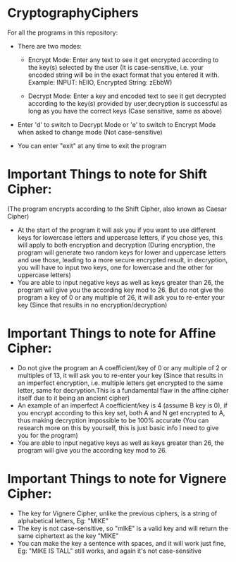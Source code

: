 # CryptographyCiphers

For all the programs in this repository:

 - There are two modes:

   - Encrypt Mode: Enter any text to see it get encrypted according to the key(s) selected by the user (It is case-sensitive, i.e. your encoded string will be in the exact format that you entered it with. Example: INPUT: hEllO, Encrypted String: zEbbW)
  
   - Decrypt Mode: Enter a key and encoded text to see it get decrypted according to the key(s) provided by user,decryption is successful as long as you have the correct keys (Case sensitive, same as above)


  -  Enter 'd' to switch to Decrypt Mode or 'e' to switch to Encrypt Mode when asked to change mode (Not case-sensitive)

  - You can enter "exit" at any time to exit the program 

# **Important Things to note for Shift Cipher:**

  (The program encrypts according to the Shift Cipher, also known as Caesar Cipher)

  - At the start of the program it will ask you if you want to use different keys for lowercase letters and uppercase letters, if you chose yes, this will apply to both encryption      and decryption (During encryption, the program will generate two random keys for lower and uppercase letters and use those, leading to a more secure encrypted result, in decryption, you will have to input two keys, one for lowercase and the other for uppercase letters)
  - You are able to input negative keys as well as keys greater than 26, the program will give you the according key mod to 26. But do not give the program a key of 0 or any multiple of 26, it will ask you to re-enter your key (Since that results in no encryption/decryption)

  # **Important Things to note for Affine Cipher:**

- Do not give the program an A coefficient/key of 0 or any multiple of 2 or multiples of 13, it will ask you to re-enter your key (Since that results in an imperfect encryption, i.e. multiple letters get encrypted to the same letter, same for decryption.This is a fundamental flaw in the affine cipher itself due to it being an ancient cipher)
- An example of an imperfect A coefficient/key is 4 (assume B key is 0), if you encrypt according to this key set, both A and N get encrypted to A, thus making decryption impossible to be 100% accurate (You can research more on this by yourself, this is just basic info I need to give you for the program)
- You are able to input negative keys as well as keys greater than 26, the program will give you the according key mod to 26.

# **Important Things to note for Vignere Cipher:**

- The key for Vignere Cipher, unlike the previous ciphers, is a string of alphabetical letters, Eg: "MIKE"
- The key is not case-sensitive, so "mIkE" is a valid key and will return the same ciphertext as the key "MIKE"
- You can make the key a sentence with spaces, and it will work just fine, Eg: "MIKE IS TALL" still works, and again it's not case-sensitive

